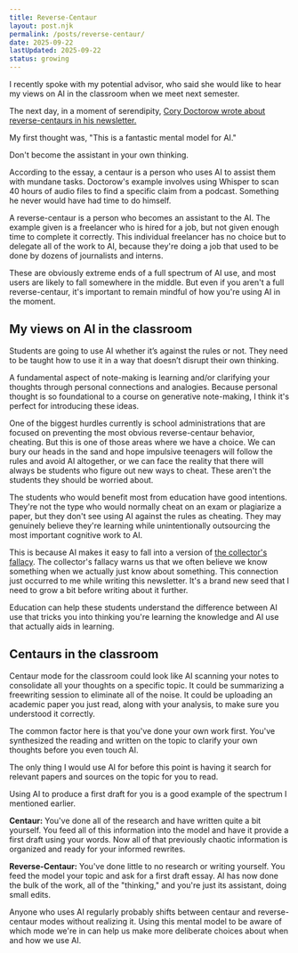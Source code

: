 ```yaml
---
title: Reverse-Centaur
layout: post.njk
permalink: /posts/reverse-centaur/
date: 2025-09-22
lastUpdated: 2025-09-22
status: growing
---
```


I recently spoke with my potential advisor, who said she would like to hear my views on AI in the classroom when we meet next semester.

The next day, in a moment of serendipity, <a href="https://locusmag.com/feature/commentary-cory-doctorow-reverse-centaurs/">Cory Doctorow wrote about reverse-centaurs in his newsletter.</a>

My first thought was, "This is a fantastic mental model for AI."

Don't become the assistant in your own thinking.

According to the essay, a centaur is a person who uses AI to assist them with mundane tasks. Doctorow's example involves using Whisper to scan 40 hours of audio files to find a specific claim from a podcast. Something he never would have had time to do himself.

A reverse-centaur is a person who becomes an assistant to the AI. The example given is a freelancer who is hired for a job, but not given enough time to complete it correctly. This individual freelancer has no choice but to delegate all of the work to AI, because they're doing a job that used to be done by dozens of journalists and interns.

These are obviously extreme ends of a full spectrum of AI use, and most users are likely to fall somewhere in the middle. But even if you aren't a full reverse-centaur, it's important to remain mindful of how you're using AI in the moment.

## My views on AI in the classroom

Students are going to use AI whether it’s against the rules or not. They need to be taught how to use it in a way that doesn’t disrupt their own thinking.

A fundamental aspect of note-making is learning and/or clarifying your thoughts through personal connections and analogies. Because personal thought is so foundational to a course on generative note-making, I think it's perfect for introducing these ideas.

One of the biggest hurdles currently is school administrations that are focused on preventing the most obvious reverse-centaur behavior, cheating. But this is one of those areas where we have a choice. We can bury our heads in the sand and hope impulsive teenagers will follow the rules and avoid AI altogether, or we can face the reality that there will always be students who figure out new ways to cheat. These aren't the students they should be worried about.

The students who would benefit most from education have good intentions. They're not the type who would normally cheat on an exam or plagiarize a paper, but they don't see using AI against the rules as cheating. They may genuinely believe they're learning while unintentionally outsourcing the most important cognitive work to AI.

This is because AI makes it easy to fall into a version of [the collector's fallacy](https://zettelkasten.de/posts/collectors-fallacy/). The collector's fallacy warns us that we often believe we know something when we actually just know about something. This connection just occurred to me while writing this newsletter. It's a brand new seed that I need to grow a bit before writing about it further.

Education can help these students understand the difference between AI use that tricks you into thinking you're learning the knowledge and AI use that actually aids in learning.

## Centaurs in the classroom

Centaur mode for the classroom could look like AI scanning your notes to consolidate all your thoughts on a specific topic. It could be summarizing a freewriting session to eliminate all of the noise. It could be uploading an academic paper you just read, along with your analysis, to make sure you understood it correctly.

The common factor here is that you've done your own work first. You've synthesized the reading and written on the topic to clarify your own thoughts before you even touch AI.

The only thing I would use AI for before this point is having it search for relevant papers and sources on the topic for you to read.

Using AI to produce a first draft for you is a good example of the spectrum I mentioned earlier.

**Centaur:** You've done all of the research and have written quite a bit yourself. You feed all of this information into the model and have it provide a first draft using your words. Now all of that previously chaotic information is organized and ready for your informed rewrites.

**Reverse-Centaur:** You've done little to no research or writing yourself. You feed the model your topic and ask for a first draft essay. AI has now done the bulk of the work, all of the "thinking," and you're just its assistant, doing small edits.

Anyone who uses AI regularly probably shifts between centaur and reverse-centaur modes without realizing it. Using this mental model to be aware of which mode we're in can help us make more deliberate choices about when and how we use AI.